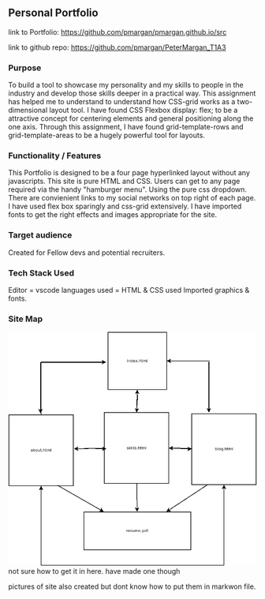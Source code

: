 ## Personal Portfolio

link to Portfolio: https://github.com/pmargan/pmargan.github.io/src

link to github repo: https://github.com/pmargan/PeterMargan_T1A3

### Purpose

To build a tool to showcase my personality and my skills to 
people in the industry and develop those skills deeper in a practical way.
This assignment has helped me to understand to understand how CSS-grid works as a two-dimensional layout tool. I have found CSS Flexbox display: flex; to be a attractive concept for centering elements and general positioning along the one axis. Through this assignment, I have found grid-template-rows and grid-template-areas to be a hugely powerful tool for layouts.

### Functionality / Features

This Portfolio is designed to be a four page hyperlinked layout without any javascripts. This site is pure HTML and CSS. Users can get to any page required via the handy "hamburger menu". Using the pure css dropdown.
There are convienient links to my social networks on top right of each page.
I have used flex box sparingly and css-grid extensively. 
I have imported fonts to get the right effects and images appropriate for the site.

### Target audience

Created for Fellow devs and potential recruiters.

### Tech Stack Used

Editor = vscode
languages used = HTML & CSS
used Imported graphics & fonts.

### Site Map
<img src="./docs/profilesiteflow.png" alt="site map">
not sure how to get it in here.
have made one though

pictures of site also created but dont know how to put them in markwon file.